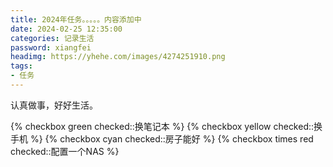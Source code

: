 ```yaml
---
title: 2024年任务。。。。。内容添加中
date: 2024-02-25 12:35:00
categories: 记录生活
password: xiangfei
headimg: https://yhehe.com/images/4274251910.png
tags:
- 任务
---
```



认真做事，好好生活。


{% checkbox green checked::换笔记本 %}
{% checkbox yellow checked::换手机 %}
{% checkbox cyan checked::房子能好 %}
{% checkbox times red checked::配置一个NAS %}

